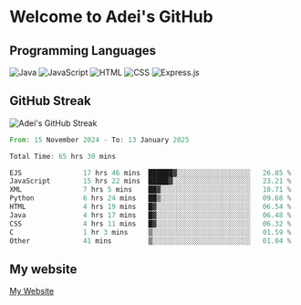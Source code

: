 # Welcome to Adei's GitHub

## Programming Languages
![Java](https://img.shields.io/badge/Java-007396?style=flat-square&logo=java&logoColor=white)
![JavaScript](https://img.shields.io/badge/JavaScript-F7DF1E?style=flat-square&logo=javascript&logoColor=black)
![HTML](https://img.shields.io/badge/HTML-E34F26?style=flat-square&logo=html5&logoColor=white)
![CSS](https://img.shields.io/badge/CSS-1572B6?style=flat-square&logo=css3&logoColor=white)
![Express.js](https://img.shields.io/badge/Express.js-000000?style=flat-square&logo=express&logoColor=white)


## GitHub Streak
![Adei's GitHub Streak](https://github-readme-streak-stats.herokuapp.com/?user=AdeiTamayo&hide_border=true)

<!--START_SECTION:waka-->

```rust
From: 15 November 2024 - To: 13 January 2025

Total Time: 65 hrs 30 mins

EJS               17 hrs 46 mins  ██████▓░░░░░░░░░░░░░░░░░░   26.85 %
JavaScript        15 hrs 22 mins  █████▓░░░░░░░░░░░░░░░░░░░   23.21 %
XML               7 hrs 5 mins    ██▓░░░░░░░░░░░░░░░░░░░░░░   10.71 %
Python            6 hrs 24 mins   ██▒░░░░░░░░░░░░░░░░░░░░░░   09.68 %
HTML              4 hrs 19 mins   █▓░░░░░░░░░░░░░░░░░░░░░░░   06.54 %
Java              4 hrs 17 mins   █▓░░░░░░░░░░░░░░░░░░░░░░░   06.48 %
CSS               4 hrs 11 mins   █▓░░░░░░░░░░░░░░░░░░░░░░░   06.32 %
C                 1 hr 3 mins     ▒░░░░░░░░░░░░░░░░░░░░░░░░   01.59 %
Other             41 mins         ▒░░░░░░░░░░░░░░░░░░░░░░░░   01.04 %
```

<!--END_SECTION:waka-->

## My website
[My Website](https://adei.eus)


